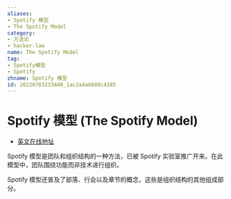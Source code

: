 ```yaml
---
aliases:
- Spotify 模型
- The Spotify Model
category:
- 方法论
- hacker-law
name: The Spotify Model
tag:
- Spotify模型
- Spotify
zhname: Spotify 模型
id: 20220703233448_1ac2a4a6688c4385
---
```


# Spotify 模型 (The Spotify Model)

- [英文在线地址](https://labs.spotify.com/2014/03/27/spotify-engineering-culture-part-1/)

Spotify 模型是团队和组织结构的一种方法，已被 Spotify 实验室推广开来。在此模型中，团队围绕功能而非技术进行组织。

Spotify 模型还普及了部落、行会以及章节的概念，这些是组织结构的其他组成部分。

